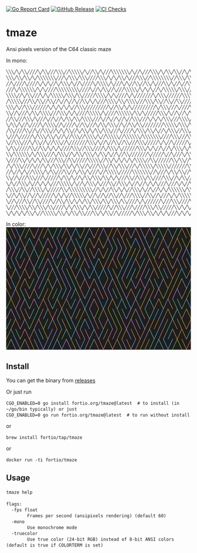 [![Go Report Card](https://goreportcard.com/badge/fortio.org/tmaze)](https://goreportcard.com/report/fortio.org/tmaze)
[![GitHub Release](https://img.shields.io/github/release/fortio/tmaze.svg?style=flat)](https://github.com/fortio/tmaze/releases/)
[![CI Checks](https://github.com/fortio/tmaze/actions/workflows/include.yml/badge.svg)](https://github.com/fortio/tmaze/actions/workflows/include.yml)

# tmaze

Ansi pixels version of the C64 classic maze

In mono:
```
╲╲╲╱╲╱╲╲╱╱╱╱╲╱╲╲╱╱╱╲╲╲╱╱╲╲╲╲╲╱╲╱╱╲╲╱╲╱╱╱╲╲╲╲╲╲╲╱╲╱╱╲╱╱╱╲╲╲╱╲╱╲╲╱╲╲╱╱╲╱╲╱╱╲╱╱╱╱╲╲
╲╲╲╱╲╲╱╲╲╱╲╱╲╲╲╲╲╲╲╱╱╱╲╱╲╲╲╱╲╲╲╱╱╱╱╲╲╲╱╲╱╲╱╲╲╱╲╱╱╱╲╲╲╱╱╲╲╲╲╲╲╲╲╱╱╲╲╲╱╲╲╱╱╲╱╱╱╲╱╱
╱╱╲╱╱╱╱╲╱╱╱╱╲╱╲╱╲╱╱╲╱╲╲╲╱╲╱╱╲╱╱╱╱╲╱╲╲╲╲╱╲╱╱╱╲╱╲╱╱╲╲╱╱╲╲╱╲╱╱╱╲╲╱╲╱╱╲╱╱╲╲╲╱╱╲╲╲╱╱╲
╱╱╱╲╱╲╲╲╲╲╲╱╲╱╲╱╱╱╱╲╲╲╲╲╲╲╲╲╱╱╱╱╲╱╱╲╱╲╲╱╱╲╱╱╱╲╲╲╲╲╱╲╱╲╱╲╱╱╲╱╲╲╲╲╲╱╲╲╲╱╱╲╲╱╲╲╱╱╱╱
╲╲╲╲╱╱╲╱╲╲╱╱╱╲╱╲╱╲╲╲╲╲╱╲╲╲╱╲╲╱╱╱╱╱╲╲╲╲╱╲╱╲╱╱╱╱╲╱╲╱╱╱╱╱╱╱╲╱╲╲╲╱╱╱╱╱╱╲╲╲╲╱╱╱╱╲╱╱╱╲
╱╲╲╲╲╲╱╱╱╲╲╱╲╲╱╱╲╲╱╱╲╱╱╲╱╱╲╱╱╲╲╱╲╱╲╱╱╱╲╲╲╲╱╲╲╱╲╲╲╲╱╱╱╲╲╲╱╲╲╱╱╲╲╱╱╲╲╱╱╱╱╱╲╱╲╱╱╱╱╱
╲╲╲╱╲╱╱╲╲╲╱╱╱╱╱╱╲╱╲╱╲╱╲╱╲╱╱╲╲╲╱╱╱╱╱╱╱╱╱╲╱╱╲╲╱╲╱╲╱╱╱╱╱╱╱╱╱╲╱╲╲╲╱╱╱╲╱╱╱╱╲╱╲╲╲╲╲╲╲╲
╲╲╱╱╲╱╱╱╲╱╲╲╱╲╲╲╲╱╱╱╲╲╲╱╲╱╲╱╱╱╱╲╲╲╲╲╱╲╱╱╱╱╲╲╲╲╲╲╱╲╲╱╲╱╱╱╱╱╲╲╲╱╲╱╱╲╱╱╲╱╲╱╱╲╲╲╱╲╲╱
╱╱╲╲╱╱╱╲╲╲╱╲╱╱╱╲╱╱╲╱╱╲╱╲╲╱╲╲╱╲╲╲╲╱╱╱╲╱╱╲╱╱╲╱╱╲╱╱╲╲╲╱╱╱╲╱╲╱╲╱╲╲╲╱╱╱╲╲╲╲╱╲╲╲╱╱╲╲╲╲
╲╱╲╲╱╲╱╱╲╱╱╱╱╲╱╲╲╲╲╱╱╲╱╱╱╱╲╱╱╲╲╱╱╱╲╱╲╲╱╲╲╲╱╱╲╱╱╲╲╱╲╲╱╱╱╱╱╱╱╱╲╲╲╲╲╱╲╲╲╱╲╲╱╲╲╱╱╲╲╱
╱╲╲╱╱╱╱╲╲╱╱╲╱╱╲╲╲╱╱╲╱╲╱╲╲╱╱╲╱╲╲╱╲╱╲╲╱╲╲╲╱╱╱╲╱╱╱╱╲╱╲╲╲╱╲╲╱╲╱╱╲╱╲╲╲╱╱╲╲╲╱╲╱╲╱╲╲╲╲╱
╲╱╱╱╲╱╱╱╱╱╲╱╲╲╲╱╲╲╱╲╱╱╲╱╱╲╲╲╱╱╲╲╲╲╱╲╱╱╲╲╲╲╲╱╱╲╲╲╲╲╲╱╲╲╲╲╲╲╲╱╱╱╱╲╲╲╱╱╱╲╲╱╲╲╱╱╲╲╱╲
╲╱╱╲╲╲╱╱╱╲╱╲╲╱╱╲╱╱╲╲╲╱╱╲╱╱╱╱╱╱╱╲╲╲╱╲╱╱╲╱╱╲╲╱╱╲╲╱╱╱╲╲╲╱╱╱╱╱╲╱╲╱╱╲╱╱╱╱╱╲╱╲╲╱╱╲╱╱╲╲
╲╱╲╲╱╱╱╱╱╲╲╱╱╲╲╱╲╱╲╱╲╱╱╱╱╲╲╲╱╱╲╲╲╱╱╱╱╲╱╲╲╲╱╲╱╱╱╱╱╱╲╲╲╱╲╱╲╱╱╲╱╱╲╱╲╲╲╱╲╱╲╱╲╱╲╱╲╲╱╱
╲╲╱╲╲╲╲╲╲╱╲╱╲╲╲╱╱╱╲╱╲╲╲╱╱╲╱╲╲╱╲╲╲╱╲╱╲╲╱╲╱╱╲╱╱╲╲╱╱╱╱╱╱╱╲╱╱╱╱╱╲╱╱╲╱╱╱╲╱╲╲╲╱╱╲╲╲╲╱╲
╲╱╱╱╱╲╲╱╲╱╲╱╲╱╲╲╱╱╱╲╲╲╱╱╲╲╱╱╱╱╱╲╲╲╲╲╱╱╲╲╱╲╱╲╱╲╱╲╱╲╲╲╲╱╱╲╲╱╱╱╱╱╱╲╲╱╲╲╱╱╲╱╲╲╱╲╱╲╲╱
╱╲╱╲╲╲╱╱╱╱╲╱╱╱╲╱╲╱╲╲╲╱╲╲╱╲╱╲╲╱╱╲╱╱╱╲╲╲╱╱╲╲╱╲╲╲╱╱╱╲╱╲╲╲╲╲╱╲╲╲╲╲╱╱╱╱╱╱╱╲╲╲╱╲╱╲╱╱╱╲
╱╱╲╱╱╲╱╲╱╱╲╲╲╲╱╲╱╲╲╱╱╱╲╲╱╱╲╱╲╲╱╲╱╱╱╲╱╱╲╲╲╲╲╱╱╱╱╱╲╲╲╲╲╲╲╱╱╲╱╱╱╲╱╲╲╱╲╲╱╱╲╲╲╲╲╱╱╲╲╲
╲╲╱╱╲╱╱╱╲╲╲╱╱╱╲╱╱╱╱╱╲╱╲╲╱╲╱╱╲╱╲╲╱╲╲╲╱╲╲╱╲╱╲╱╱╱╲╲╱╱╲╲╲╱╲╲╱╱╱╱╲╲╲╱╱╲╱╲╲╱╱╲╲╱╱╲╲╱╱╲
╲╱╲╱╱╲╲╲╱╲╱╱╲╱╲╱╲╱╱╱╲╲╲╲╲╱╲╱╱╲╱╲╲╲╱╲╱╱╱╲╲╱╱╲╲╲╱╲╱╱╲╱╱╲╱╲╱╲╱╱╱╲╱╱╱╲╱╲╱╱╲╱╲╲╱╲╲╲╲╱
╱╲╲╲╱╱╲╲╱╱╲╲╲╲╱╲╱╱╱╱╱╲╲╱╲╲╲╲╲╲╲╲╲╱╱╲╱╲╱╱╲╲╱╲╱╲╱╱╲╲╲╱╲╱╱╲╱╱╲╱╲╱╲╲╲╲╲╲╱╲╲╱╱╱╲╲╲╲╲╲
╲╱╱╲╱╲╲╱╱╲╱╱╲╱╱╱╱╱╲╱╲╱╲╱╱╲╲╲╲╲╱╲╱╱╲╱╱╲╱╱╲╲╱╱╲╱╱╱╲╲╲╲╱╱╲╲╱╱╲╱╱╱╲╱╲╱╲╲╲╲╲╱╲╱╲╱╱╱╲╲
╲╱╱╲╱╱╱╲╲╱╱╲╲╱╱╱╱╲╱╱╲╲╱╲╲╱╲╱╲╱╲╲╱╲╲╲╱╲╲╱╲╲╲╱╲╲╱╱╱╱╲╱╲╱╱╱╱╱╱╲╱╱╱╲╲╲╱╱╱╱╲╱╱╲╱╱╱╲╱╲
╲╱╱╱╲╲╲╲╱╲╲╱╲╲╲╱╲╲╱╱╱╱╲╱╲╱╲╲╲╱╲╱╲╲╱╱╱╱╱╲╱╱╲╲╲╱╱╱╲╱╱╱╱╲╲╲╱╲╲╱╱╱╱╱╲╲╱╲╱╲╱╱╲╱╲╱╱╱╲╱
╲╱╲╱╲╱╲╱╲╲╱╲╱╱╲╲╲╲╲╱╲╲╱╲╱╲╲╱╲╲╱╱╱╲╲╱╲╱╲╲╱╱╲╱╱╱╱╱╲╱╲╲╲╱╲╲╱╲╱╲╱╲╱╱╱╲╱╲╱╲╱╱╲╲╱╲╱╱╱╲
```

In color:
![Screenshot](screenshot.png)

## Install
You can get the binary from [releases](https://github.com/fortio/tmaze/releases)

Or just run
```
CGO_ENABLED=0 go install fortio.org/tmaze@latest  # to install (in ~/go/bin typically) or just
CGO_ENABLED=0 go run fortio.org/tmaze@latest  # to run without install
```

or
```
brew install fortio/tap/tmaze
```

or
```
docker run -ti fortio/tmaze
```


## Usage

```
tmaze help

flags:
  -fps float
        Frames per second (ansipixels rendering) (default 60)
  -mono
        Use monochrome mode
  -truecolor
        Use true color (24-bit RGB) instead of 8-bit ANSI colors (default is true if COLORTERM is set)
```
